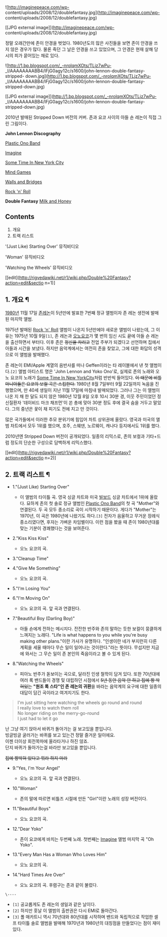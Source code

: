 ![http://imaginepeace.com/wp-
content/uploads/2008/12/doublefantasy.jpg](http://imaginepeace.com/wp-
content/uploads/2008/12/doublefantasy.jpg)

[[JPG external image]](http://imaginepeace.com/wp-
content/uploads/2008/12/doublefantasy.jpg)

  
정말 오래간만에 존이 안경을 벗었다. 1980년도의 많은 사진들을 보면 존이 안경을 쓰지 않은 경우가 많다. 물론 죽던 그 날은 안경을 쓰고
있었으며, 그 안경은 현재 살해 당시의 피가 묻어있는 채로 있다.

![http://1.bp.blogspot.com/_-nrolqmXOts/TLjz7wPu-
_I/AAAAAAAABB4/IFjG0agy12c/s1600/john-lennon-double-fantasy-stripped-
down.jpg](http://1.bp.blogspot.com/_-nrolqmXOts/TLjz7wPu-
_I/AAAAAAAABB4/IFjG0agy12c/s1600/john-lennon-double-fantasy-stripped-down.jpg)

[[JPG external image]](http://1.bp.blogspot.com/_-nrolqmXOts/TLjz7wPu-
_I/AAAAAAAABB4/IFjG0agy12c/s1600/john-lennon-double-fantasy-stripped-down.jpg)

  
2010년 발매된 Stripped Down 버전의 커버. 존과 요코 사이의 아들 숀 레논이 직접 그린 그림이다.

**John Lennon Discography**

[Plastic Ono Band](Plastic%20Ono%20Band.md)

[Imagine](Imagine.md)

[Some Time In New York City](Some%20Time%20In%20New%20York%20City.md)

[Mind Games](Mind%20Games.md)

[Walls and Bridges](Walls%20and%20Bridges.md)

[Rock 'n' Roll](Rock%20%27n%27%20Roll.md)

**Double Fantasy**
[Milk and Honey](Milk%20and%20Honey.md)

  

## Contents

    

1. 개요 
2. 트랙 리스트 

'(Just Like) Starting Over' 뮤직비디오

  
  

'Woman' 뮤직비디오

  
  

'Watching the Wheels' 뮤직비디오

[[edit](http://rigvedawiki.net/r1/wiki.php/Double%20Fantasy?action=edit&sectio
n=1)]

## 1. 개요 ¶

[1980년](1980%EB%85%84.md) 11월 17일 [존레논](%EC%A1%B4%20%EB%A0%88%EB%85%BC.md)이 5년만에 발표한 7번째 정규 앨범이자 존 레논 생전에 발매된
마지막 앨범.

  

1975년 발매된 [Rock 'n' Roll](Rock%20%27n%27%20Roll.md) 앨범이 나온지 5년만에야 새로운 앨범이
나왔는데, 그 이유는 1975년 10월 9일`[1]`, 존 레논과 [오노요코](%EC%98%A4%EB%85%B8%20%EC%9A%94%EC%BD%94.md)가 몇 번의 임신 시도 끝에 아들 숀 레논을
출산하면서 부터다. 이후 존은 <del>정신을 차리고</del> 전업 주부가 되겠다고 선언하며 집에서 아들과 시간을 보냈다. 하지만
음악계에서는 여전히 존을 찾았고, 그에 대한 화답의 성격으로 이 앨범을 발매했다.

  

존 레논이 EMI/Apple 계열의 음반사를 떠나 Geffen이라는 타 레이블에서 낸 첫 앨범이다.`[2]` 앨범 아티스트 명은 'John
Lennon and Yoko Ono'로, 실제로 존의 노래와 오노 요코의 노래가 [Some Time In New YorkCity](Some%20Time%20In%20New%20York%20City.md)처럼 반반씩 들어있다. <del>이 때문에
비틀마니아들은 요코의 보컬 곡은 스킵한다.</del> 1980년 8월 7일부터 9월 22일까지 녹음을 진행했으며, 만 40세 생일이 지난
11월 17일에 마침내 발매되었다. 그러나 그는 이 앨범이 나온 지 채 한 달도 되지 않은 1980년 12월 8일 오후 10시 30분 경,
이웃 주민이었던 정신질환자 '데이비드 마크 채프먼'이 쏜 총에 맞아 30분 정도 후에 결국 숨을 거두고 말았다. 그의 중년은 꽃이 채 피기도
전에 지고 만 것이다.

  

많은 국가들에서 이러한 추모 분위기에 힘입어 차트 상위권에 올랐다. 영국과 미국의 앨범 차트에서 모두 1위를 했으며, 호주, 스웨덴,
노르웨이, 캐나다 등지에서도 1위를 했다.

  

2010년엔 Stripped Down 버전이 공개되었다. 일종의 리믹스로, 존의 보컬과 기타+드럼 정도의 단순한 구성으로 담백하게
리믹스했다.

  

[[edit](http://rigvedawiki.net/r1/wiki.php/Double%20Fantasy?action=edit&sectio
n=2)]

## 2. 트랙 리스트 ¶

  * 1."(Just Like) Starting Over"  

    * 이 앨범의 타이틀 곡. 영국 싱글 차트와 미국 [빌보드](%EB%B9%8C%EB%B3%B4%EB%93%9C.md) 싱글 차트에서 1위에 올랐다. 묘하게 존의 첫 솔로 정규 앨범인 [Plastic Ono Band](Plastic%20Ono%20Band.md)의 첫 곡 "Mother"와 연결된다. 두 곡 모두 종소리로 곡이 시작하기 때문이다. 게다가 "Mother"는 1970년, 이 곡은 1980년에 나왔기도 하다.`[3]` 전자가 음울하고 무거운 장례식 종소리였다면, 후자는 가벼운 차임벨이다. 이런 점을 봤을 때 존이 1980년대를 맞는 기분이 경쾌했다는 것을 보여준다.
  * 2."Kiss Kiss Kiss"  

    * 오노 요코의 곡.
  * 3."Cleanup Time" 
  * 4."Give Me Something"   

    * 오노 요코의 곡.
  * 5."I'm Losing You" 
  * 6."I'm Moving On"   

    * 오노 요코의 곡. 앞 곡과 연결된다.
  * 7."Beautiful Boy (Darling Boy)"  

    * 아들 숀에게 전하는 메시지다. 잔잔한 반주와 존의 말하는 듯한 보컬이 뭉클하게 느껴지는 노래다. "Life is what happens to you while you're busy making other plans."이란 가사가 유명하다. "인생이란 네가 부지런히 다른 계획을 세울 때마다 무슨 일이 일어나는 것이란다."라는 뜻이다. 무섭지만 지금에 와서는 그 무슨 일이 존 본인의 죽음이라고 볼 수 있게 된다.
  * 8."Watching the Wheels"   

    * 피아노 반주가 돋보이는 곡으로, 달라진 인생 철학이 담겨 있다. 또한 70년대에 여러 록 밴드들이 경쟁 및 대립하던 시점에서 <del>5년 동안 음악 안 하고 집에 짱 박혀있는</del> **"원조 록 스타"인 존 레논의 귀환**을 바라는 음악계의 요구에 대한 일종의 대답이 담긴 곡이라고 여겨지기도 한다.

> I'm just sitting here watching the wheels go round and round  
I really love to watch them roll  
No longer riding on the merry-go-round  
I just had to let it go  
  
난 그냥 여기 앉아서 바퀴가 돌아가는 걸 보고있을 뿐입니다.  
빙글빙글 굴러가는 바퀴를 보고 있는건 정말 즐거운 일이에요.  
이젠 더이상 회전목마에 올라타거나 하진 않죠.  
단지 바퀴가 돌아가는걸 바라만 보고있을 뿐입니다.

<del>집에 짱박혀 있다고 뭐라 하지 마라</del>  

  * 9."Yes, I'm Your Angel"   

    * 오노 요코의 곡. 앞 곡과 연결된다.
  * 10."Woman"  

    * 존의 말에 따르면 비틀즈 시절에 만든 "Girl"이란 노래의 성장 버전이다. 
  * 11."Beautiful Boys"   

    * 오노 요코의 곡.
  * 12."Dear Yoko"  

    * 존이 요코에게 바치는 두번째 노래. 첫번째는 [Imagine](Imagine.md) 앨범 마지막 곡 "Oh Yoko".
  * 13."Every Man Has a Woman Who Loves Him"   

    * 오노 요코의 곡.
  * 14."Hard Times Are Over"   

    * 오노 요코의 곡. 후렴구는 존과 같이 불렀다.

`\----`

  * `[1]` 공교롭게도 존 레논의 생일과 같은 날이다.
  * `[2]` 하지만 훗날 이 앨범의 출판권은 다시 EMI로 돌아간다.
  * `[3]` 폴 매카트니 역시 70년대와 80년대를 시작하며 밴드와 독립적으로 작업한 셀프 타이틀 솔로 앨범을 발매해 1970년과 1980년의 대칭점을 만들었다는 점이 재미있다.

